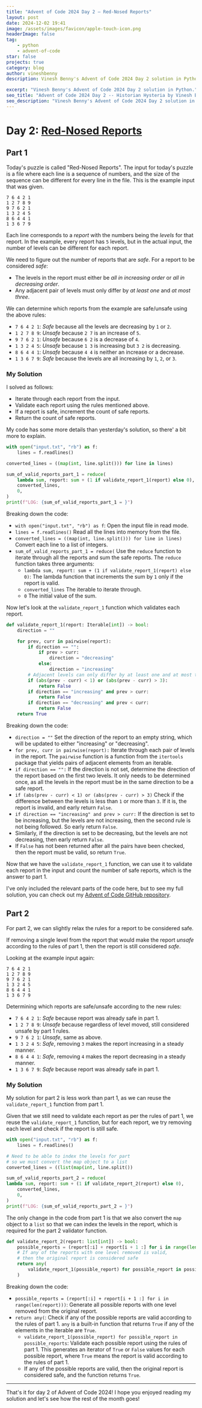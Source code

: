 ```yaml
---
title: "Advent of Code 2024 Day 2 – Red-Nosed Reports"
layout: post
date: 2024-12-02 19:41
image: /assets/images/favicon/apple-touch-icon.png
headerImage: false
tag:
    - python
    - advent-of-code
star: false
projects: true
category: blog
author: vineshbenny
description: Vinesh Benny's Advent of Code 2024 Day 2 solution in Python.

excerpt: "Vinesh Benny's Advent of Code 2024 Day 2 solution in Python."
seo_title: "Advent of Code 2024 Day 2 -- Historian Hysteria by Vinesh Benny"
seo_description: "Vinesh Benny's Advent of Code 2024 Day 2 solution in Python."
---
```


# Day 2: [Red-Nosed Reports](https://adventofcode.com/2024/day/2)

## Part 1

Today's puzzle is called "Red-Nosed Reports". The input for today's puzzle is a
file where each line is a sequence of numbers, and the size of the sequence can
be different for every line in the file. This is the example input that was
given.

```plaintext
7 6 4 2 1
1 2 7 8 9
9 7 6 2 1
1 3 2 4 5
8 6 4 4 1
1 3 6 7 9
```

Each line corresponds to a _report_ with the numbers being the _levels_ for that
report. In the example, every report has `5` levels, but in the actual input,
the number of levels can be different for each report.

We need to figure out the number of reports that are _safe_. For a report to be
considered _safe_:

- The levels in the report must either be _all in increasing order_ or _all in
  decreasing order_.
- Any adjacent pair of levels must only differ by _at least one_ and _at most
  three_.

We can determine which reports from the example are safe/unsafe using the above
rules:

- `7 6 4 2 1`: _Safe_ because all the levels are decreasing by `1` or `2`.
- `1 2 7 8 9`: _Unsafe_ because `2 7` is an increase of `5`.
- `9 7 6 2 1`: _Unsafe_ because `6 2` is a decrease of `4`.
- `1 3 2 4 5`: _Unsafe_ because `1 3` is increasing but `3 2` is decreasing.
- `8 6 4 4 1`: _Unsafe_ because `4 4` is neither an increase or a decrease.
- `1 3 6 7 9`: _Safe_ because the levels are all increasing by `1`, `2`, or `3`.

### My Solution

I solved as follows:

- Iterate through each report from the input.
- Validate each report using the rules mentioned above.
- If a report is safe, increment the count of safe reports.
- Return the count of safe reports.

My code has some more details than yesterday's solution, so there' a bit more to
explain.

```python
with open("input.txt", "rb") as f:
    lines = f.readlines()

converted_lines = ((map(int, line.split())) for line in lines)

sum_of_valid_reports_part_1 = reduce(
    lambda sum, report: sum + (1 if validate_report_1(report) else 0),
    converted_lines,
    0,
)
print(f"LOG: {sum_of_valid_reports_part_1 = }")
```

Breaking down the code:

- `with open("input.txt", "rb") as f`: Open the input file in read mode.
- `lines = f.readlines()` Read all the lines into memory from the file.
- `converted_lines = ((map(int, line.split())) for line in lines)` Convert each
  line to a list of integers.
- `sum_of_valid_reports_part_1 = reduce(` Use the `reduce` function to iterate
  through all the reports and sum the safe reports. The `reduce` function takes
  three arguments:
  - `lambda sum, report: sum + (1 if validate_report_1(report) else 0)`: The
    lambda function that increments the sum by `1` only if the report is valid.
  - `converted_lines` The iterable to iterate through.
  - `0` The initial value of the sum.

Now let's look at the `validate_report_1` function which validates each report.

```python
def validate_report_1(report: Iterable[int]) -> bool:
    direction = ""

    for prev, curr in pairwise(report):
        if direction == "":
            if prev > curr:
                direction = "decreasing"
            else:
                direction = "increasing"
        # Adjacent levels can only differ by at least one and at most three
        if (abs(prev - curr) < 1) or (abs(prev - curr) > 3):
            return False
        if direction == "increasing" and prev > curr:
            return False
        if direction == "decreasing" and prev < curr:
            return False
    return True
```

Breaking down the code:

- `direction = ""` Set the direction of the report to an empty string, which
  will be updated to either "increasing" or "decreasing".
- `for prev, curr in pairwise(report):` Iterate through each pair of levels in
  the report. The `pairwise` function is a function from the `itertools` package
  that yields pairs of adjacent elements from an iterable.
- `if direction == "":` If the direction is not set, determine the direction of
  the report based on the first two levels. It only needs to be determined once,
  as all the levels in the report must be in the same direction to be a safe
  report.
- `if (abs(prev - curr) < 1) or (abs(prev - curr) > 3)` Check if the difference
  between the levels is less than `1` or more than `3`. If it is, the report is
  invalid, and early return `False`.
- `if direction == "increasing" and prev > curr:` If the direction is set to be
  increasing, but the levels are not increasing, then the second rule is not
  being followed. So early return `False`.
- Similarly, if the direction is set to be decreasing, but the levels are not
  decreasing, then early return `False`.
- If `False` has not been returned after all the pairs have been checked, then
  the report must be valid, so return `True`.

Now that we have the `validate_report_1` function, we can use it to validate
each report in the input and count the number of safe reports, which is the
answer to part 1.

I've only included the relevant parts of the code here, but to see my full
solution, you can check out my
[Advent of Code GitHub repository](https://github.com/VBenny42/AoC/blob/main/2024/day02/solution.py).

## Part 2

For part 2, we can slightly relax the rules for a report to be considered safe.

If removing a single level from the report that would make the report _unsafe_
according to the rules of part 1, then the report is still considered _safe_.

Looking at the example input again:

```plaintext
7 6 4 2 1
1 2 7 8 9
9 7 6 2 1
1 3 2 4 5
8 6 4 4 1
1 3 6 7 9
```

Determining which reports are safe/unsafe according to the new rules:

- `7 6 4 2 1`: _Safe_ because report was already safe in part 1.
- `1 2 7 8 9`: _Unsafe_ because regardless of level moved, still considered
  unsafe by part 1 rules.
- `9 7 6 2 1`: _Unsafe_, same as above.
- `1 3 2 4 5`: _Safe_, removing `3` makes the report increasing in a steady
  manner.
- `8 6 4 4 1`: _Safe_, removing `4` makes the report decreasing in a steady
  manner.
- `1 3 6 7 9`: _Safe_ because report was already safe in part 1.

### My Solution

My solution for part 2 is less work than part 1, as we can reuse the
`validate_report_1` function from part 1.

Given that we still need to validate each report as per the rules of part 1, we
reuse the `validate_report_1` function, but for each report, we try removing
each level and check if the report is still safe.

```python
with open("input.txt", "rb") as f:
    lines = f.readlines()

# Need to be able to index the levels for part
# so we must convert the map object to a list
converted_lines = ((list(map(int, line.split())

sum_of_valid_reports_part_2 = reduce(
lambda sum, report: sum + (1 if validate_report_2(report) else 0),
	converted_lines,
	0,
)
print(f"LOG: {sum_of_valid_reports_part_2 = }")
```

The only change in the code from part 1 is that we also convert the `map` object
to a `list` so that we can index the levels in the report, which is required for
the part 2 validator function.

```python
def validate_report_2(report: list[int]) -> bool:
    possible_reports = (report[:i] + report[i + 1 :] for i in range(len(report)))
    # If any of the reports with one level removed is valid,
    # then the original report is considered safe
    return any(
        validate_report_1(possible_report) for possible_report in possible_reports
    )
```

Breaking down the code:

- `possible_reports = (report[:i] + report[i + 1 :] for i in range(len(report)))`:
  Generate all possible reports with one level removed from the original report.
- `return any(`: Check if any of the possible reports are valid according to the
  rules of part 1. `any` is a built-in function that returns `True` if any of
  the elements in the iterable are `True`.
  - `validate_report_1(possible_report) for possible_report in possible_reports`:
    Validate each possible report using the rules of part 1. This generates an
    iterator of `True` or `False` values for each possible report, where `True`
    means the report is valid according to the rules of part 1.
  - If any of the possible reports are valid, then the original report is
    considered safe, and the function returns `True`.

---

That's it for day 2 of Advent of Code 2024! I hope you enjoyed reading my
solution and let's see how the rest of the month goes!
